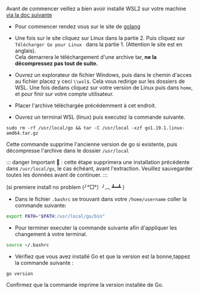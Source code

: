 Avant de commencer veillez a bien avoir installé WSL2 sur votre machine [via la doc suivante](https://github.com/Lyon-Ynov-Campus/Docs/blob/main/WSL2.md)

* Pour commencer rendez vous sur le site de [golang](https://golang.org/doc/install)

* Une fois sur le site cliquez sur Linux dans la partie 2. Puis cliquez sur `Télécharger Go pour Linux ` dans la partie 1. (Attention le site est en anglais).<br>
Cela demarrera le téléchargement d'une archive tar, **ne la décompressez pas tout de suite.**

* Ouvrez un explorateur de fichier Windows, puis dans le chemin d'acces au fichier placez y ceci ```\\wsl$```.
Cela vous redirige sur les dossiers de WSL.
Une fois dedans cliquez sur votre version de Linux puis dans `home`, et pour finir sur votre compte utilisateur.

* Placer l'archive téléchargée précédemment à cet endroit.

* Ouvrez un terminal WSL (linux) puis executez la commande suivante. 
```
sudo rm -rf /usr/local/go && tar -C /usr/local -xzf go1.19.1.linux-amd64.tar.gz
```
Cette commande supprime l'ancienne version de go si existente, puis décompresse l'archive dans le dossier `/usr/local`

::: danger
Important 🚩 : cette étape supprimera une installation précédente dans ```/usr/local/go```, le cas échéant, avant l'extraction. Veuillez sauvegarder toutes les données avant de continuer.
:::

(si premiere install no problem (╯°□°）╯︵ ┻━┻ )

* Dans le fichier `.bashrc` se trouvant dans votre `/home/username` coller la commande suivante: 
``` bash
export PATH="$PATH:/usr/local/go/bin"
```

* Pour terminer executer la commande suivante afin d'appliquer les changement à votre terminal.
``` bash
source ~/.bashrc
```

* Vérifiez que vous avez installé Go et que la version est la bonne,tappez la commande suivante :
```
go version
```
Confirmez que la commande imprime la version installée de Go.
